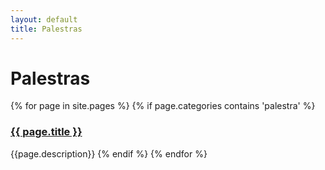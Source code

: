```yaml
---
layout: default
title: Palestras  
---
```


# Palestras 


{% for page in site.pages %}
{% if page.categories contains 'palestra' %}
<div class="item"><h3><a href="{{ page.path}}">{{ page.title }}</a></h3></div>
    {{page.description}}
{% endif %}
{% endfor %}